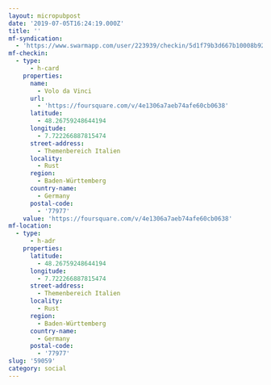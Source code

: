 ```yaml
---
layout: micropubpost
date: '2019-07-05T16:24:19.000Z'
title: ''
mf-syndication:
  - 'https://www.swarmapp.com/user/223939/checkin/5d1f79b3d667b10008b925ac'
mf-checkin:
  - type:
      - h-card
    properties:
      name:
        - Volo da Vinci
      url:
        - 'https://foursquare.com/v/4e1306a7aeb74afe60cb0638'
      latitude:
        - 48.26759248644194
      longitude:
        - 7.722266887815474
      street-address:
        - Themenbereich Italien
      locality:
        - Rust
      region:
        - Baden-Württemberg
      country-name:
        - Germany
      postal-code:
        - '77977'
    value: 'https://foursquare.com/v/4e1306a7aeb74afe60cb0638'
mf-location:
  - type:
      - h-adr
    properties:
      latitude:
        - 48.26759248644194
      longitude:
        - 7.722266887815474
      street-address:
        - Themenbereich Italien
      locality:
        - Rust
      region:
        - Baden-Württemberg
      country-name:
        - Germany
      postal-code:
        - '77977'
slug: '59059'
category: social
---
```

